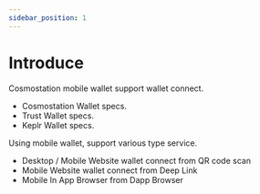 ```yaml
---
sidebar_position: 1
---
```


# Introduce

Cosmostation mobile wallet support wallet connect.

- Cosmostation Wallet specs.
- Trust Wallet specs.
- Keplr Wallet specs.

Using mobile wallet, support various type service.

- Desktop / Mobile Website wallet connect from QR code scan
- Mobile Website wallet connect from Deep Link
- Mobile In App Browser from Dapp Browser